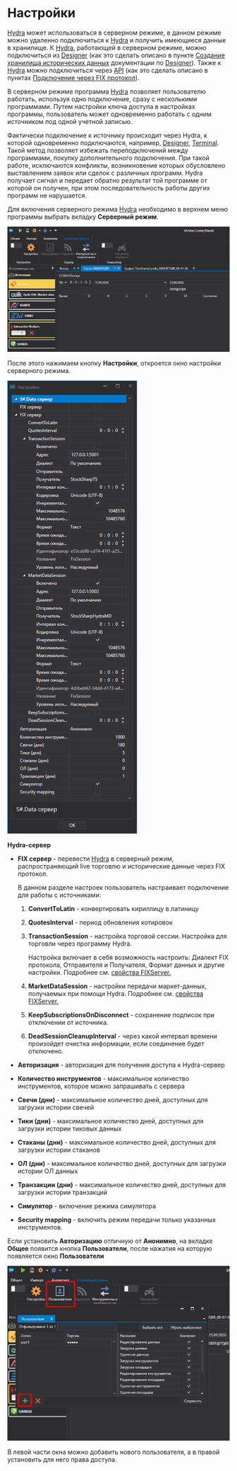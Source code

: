 # Настройки

[Hydra](../../hydra.md) может использоваться в серверном режиме, в данном режиме можно удаленно подключиться к [Hydra](../../hydra.md) и получить имеющиеся данные в хранилище. К [Hydra](../../hydra.md), работающей в серверном режиме, можно подключиться из [Designer](../../designer.md) (как это сделать описано в пункте [Создание хранилища исторических данных](../../designer/market_data_storage/getting_started.md) документации по [Designer](../../designer.md)). Также к [Hydra](../../hydra.md) можно подключиться через [API](../../api.md) (как это сделать описано в пунктах [Подключение через FIX протокол](fix_fast_connectivity.md)).

В серверном режиме программа [Hydra](../../hydra.md) позволяет пользователю работать, используя одно подключение, сразу с несколькими программами. Путем настройки ключа доступа в настройках программы, пользователь может одновременно работать с одним источником под одной учетной записью.

Фактически подключение к источнику происходит через Hydra, к которой одновременно подключаются, например, [Designer](../../designer.md), [Terminal](../../terminal.md). Такой метод позволяет избежать переподключений между программами, покупку дополнительного подключения. При такой работе, исключаются конфликты, возникновение которых обусловлено выставлением заявок или сделок с различных программ. Hydra получает сигнал и передает обратно результат той программе от которой он получен, при этом последовательность работы других программ не нарушается.

Для включения серверного режима [Hydra](../../hydra.md) необходимо в верхнем меню программы выбрать вкладку **Серверный режим**.

![hydra server menu](../../../images/hydra_server_menu.png)

После этого нажимаем кнопку **Настройки**, откроется окно настройки серверного режима.

![hydra server](../../../images/hydra_server.png)

**Hydra-сервер**

- **FIX сервер** \- перевести [Hydra](../../hydra.md) в серверный режим, распространяющий live торговлю и исторические данные через FIX протокол.

  В данном разделе настроек пользователь настраивает подключение для работы с источниками: 
  1. **ConvertToLatin** \- конвертировать кириллицу в латиницу 
  2. **QuotesInterval** \- период обновления котировок 
  3. **TransactionSession** \- настройка торговой сессии. Настройка для торговли через программу Hydra. 

     Настройка включает в себя возможность настроить: Диалект FIX протокола, Отправителя и Получателя, Формат данных и другие настройки. Подробнее см. [свойства FIXServer.](https://doc.stocksharp.ru/html/Properties_T_StockSharp_Fix_FixServer.htm)
  4. **MarketDataSession** \- настройки передачи маркет\-данных, получаемых при помощи Hydra. Подробнее см. [свойства FIXServer.](https://doc.stocksharp.ru/html/Properties_T_StockSharp_Fix_FixServer.htm)
  5. **KeepSubscriptionsOnDisconnect** \- сохранение подписок при отключении от источника. 
  6. **DeadSessionCleanupInterval** \- через какой интервал времени произойдет очистка информации, если соединение будет отключено.
- **Авторизация** \- авторизация для получения доступа к Hydra-сервер 
- **Количество инструментов** \- максимальное количество инструментов, которое можно запрашивать с сервера 
- **Свечи (дни)** \- максимальное количество дней, доступных для загрузки истории свечей 
- **Тики (дни)** \- максимальное количество дней, доступных для загрузки истории тиковых данных 
- **Стаканы (дни)** \- максимальное количество дней, доступных для загрузки истории стаканов 
- **ОЛ (дни)** \- максимальное количество дней, доступных для загрузки истории ОЛ данных 
- **Транзакции (дни)** \- максимальное количество дней, доступных для загрузки истории транзакций 
- **Симулятор** \- включение режима симулятора 
- **Security mapping** \- включить режим передачи только указанных инструментов. 

Если установить **Авторизацию** отличную от **Анонимно**, на вкладке **Общее** появится кнопка **Пользователи**, после нажатия на которую появляется окно **Пользователи**

![hydra users](../../../images/hydra_users.png)

В левой части окна можно добавить нового пользователя, а в правой установить для него права доступа.

